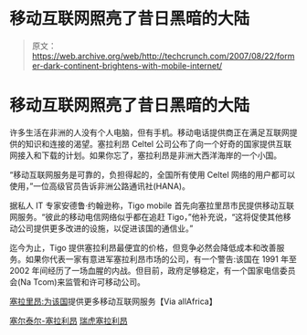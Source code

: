 # 移动互联网照亮了昔日黑暗的大陆

> 原文：<https://web.archive.org/web/http://techcrunch.com/2007/08/22/former-dark-continent-brightens-with-mobile-internet/>

# 移动互联网照亮了昔日黑暗的大陆

许多生活在非洲的人没有个人电脑，但有手机。移动电话提供商正在满足互联网提供的知识和连接的渴望。塞拉利昂 Celtel 公司公布了向一个好奇的国家提供互联网接入和下载的计划。如果你忘了，塞拉利昂是非洲大西洋海岸的一个小国。

“移动互联网服务是可靠的，负担得起的，全国所有使用 Celtel 网络的用户都可以使用，”一位高级官员告诉非洲公路通讯社(HANA)。

据私人 IT 专家安德鲁·约翰逊称，Tigo mobile 首先向塞拉里昂市民提供移动互联网服务。“彼此的移动电信网络似乎都在追赶 Tigo，”他补充说，“这将促使其他移动公司提供更多改进的设施，以促进该国的通信业。”

迄今为止，Tigo 提供塞拉利昂最便宜的价格，但竞争必然会降低成本和改善服务。如果你代表一家有意进军塞拉利昂市场的公司，有一个警告:该国在 1991 年至 2002 年间经历了一场血腥的内战。但目前，政府足够稳定，有一个国家电信委员会(Na Tcom)来监管和许可移动公司。

[塞拉里昂:为该国](https://web.archive.org/web/20130628175929/http://allafrica.com/stories/200708211095.html)提供更多移动互联网服务【Via allAfrica】

[塞尔泰尔-塞拉利昂](https://web.archive.org/web/20130628175929/http://www.sl.celtel.com/en/index.html)
[瑞虎塞拉利昂](https://web.archive.org/web/20130628175929/http://www.tigo.sl/)